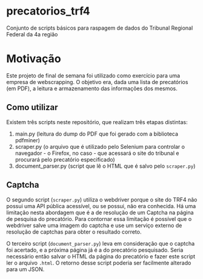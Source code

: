 # precatorios_trf4
Conjunto de scripts básicos para raspagem de dados do Tribunal Regional Federal da 4a região

# Motivação

Este projeto de final de semana foi utilizado como exercício para uma empresa de webscrapping. O objetivo era, dada uma lista de precatórios (em PDF), a leitura e armazenamento das informações dos mesmos.

## Como utilizar

Existem três scripts neste repositório, que realizam três etapas distintas:

1. main.py (leitura do dump do PDF que foi gerado com a biblioteca pdfminer)
2. scraper.py (o arquivo que é utilizado pelo Selenium para controlar o navegador - o Firefox, no caso - que acessará o site do tribunal e procurará pelo precatório especificado)
3. document_parser.py (script que lê o HTML que é salvo pelo `scraper.py`)

## Captcha

O segundo script (`scraper.py`) utiliza o webdriver porque o site do TRF4 não possui uma API pública acessível, ou se possui, não era conhecida. Há uma limitação nesta abordagem que é a de resolução de um Captcha na página de pesquisa do precatório. Para contornar essa limitação é possível que o webdriver salve uma imagem do captcha e use um serviço externo de resolução de captchas para obter o resultado correto.

O terceiro script (`document_parser.py`) leva em consideração que o captcha foi acertado, e a próxima página já é a do precatório pesquisado. Seria necessário então salvar o HTML da página do precatório e fazer este script ler o arquivo `.html`. O retorno desse script poderia ser facilmente alterado para um JSON.
